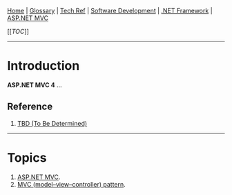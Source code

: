 [Home](/Slalom-LLC/Slalom-Consulting) | [Glossary](/Glossary) | [Tech Ref](/Tech-Ref) | [Software Development](/Tech-Ref/Software-Development) | [.NET Framework](/Tech-Ref/Software-Development/NET-Framework) | [ASP.NET MVC](/Tech-Ref/Software-Development/NET-Framework/ASP.NET/ASP.NET-MVC)

[[_TOC_]]

---
# Introduction
**ASP.NET MVC 4** ...

## Reference
1. [TBD (To Be Determined)](/Glossary/TBD-\(To-Be-Determined\))

---
# Topics
1. [ASP.NET MVC](/Tech-Ref/Software-Development/NET-Framework/ASP.NET/ASP.NET-MVC).
1. [MVC (model–view–controller) pattern](/Tech-Ref/Software-Development/Software-Design-Pattern/MVC-\(Model-View-Controller\)).

